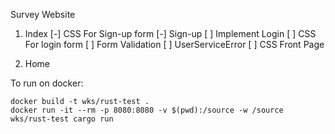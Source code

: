 Survey Website

1. Index
[-] CSS For Sign-up form
[-] Sign-up
[ ] Implement Login
[ ] CSS For login form
[ ] Form Validation
[ ] UserServiceError
[ ] CSS Front Page

2. Home

To run on docker:

```
docker build -t wks/rust-test .
docker run -it --rm -p 8080:8080 -v $(pwd):/source -w /source wks/rust-test cargo run
```